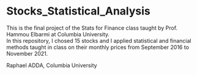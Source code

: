 # Stocks_Statistical_Analysis

This is the final project of the Stats for Finance class taught by Prof. Hammou Elbarmi at Columbia University.  
In this repository, I chosed 15 stocks and I applied statistical and financial methods taught in class on their monthly prices from September 2016 to November 2021.  
  
Raphael ADDA, Columbia University
